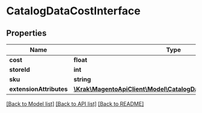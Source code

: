 # CatalogDataCostInterface

## Properties
Name | Type | Description | Notes
------------ | ------------- | ------------- | -------------
**cost** | **float** | Cost value. | 
**storeId** | **int** | Store id. | 
**sku** | **string** | SKU. | 
**extensionAttributes** | [**\Krak\MagentoApiClient\Model\CatalogDataCostExtensionInterface**](CatalogDataCostExtensionInterface.md) |  | [optional] 

[[Back to Model list]](../README.md#documentation-for-models) [[Back to API list]](../README.md#documentation-for-api-endpoints) [[Back to README]](../README.md)


